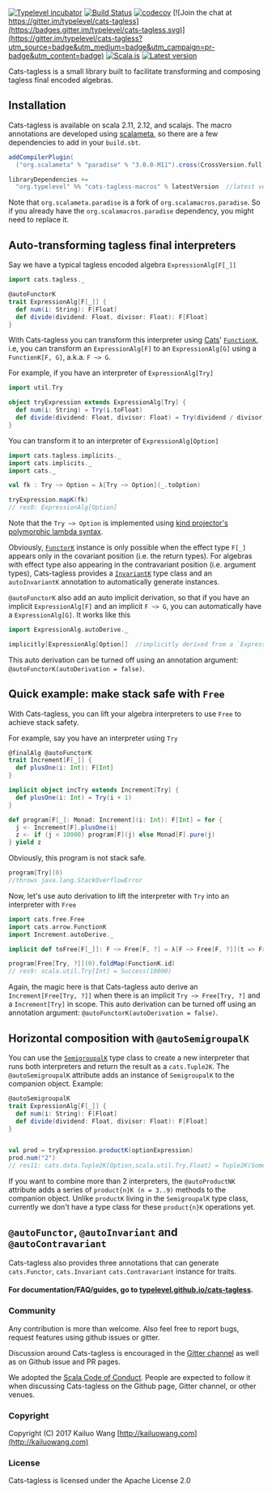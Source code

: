 [![Typelevel incubator](https://img.shields.io/badge/typelevel-incubator-F51C2B.svg)](http://typelevel.org)
[![Build Status](https://travis-ci.org/typelevel/cats-tagless.svg?branch=master)](https://travis-ci.org/typelevel/cats-tagless)
[![codecov](https://codecov.io/gh/typelevel/cats-tagless/branch/master/graph/badge.svg)](https://codecov.io/gh/typelevel/cats-tagless)
[![Join the chat at https://gitter.im/typelevel/cats-tagless](https://badges.gitter.im/typelevel/cats-tagless.svg)](https://gitter.im/typelevel/cats-tagless?utm_source=badge&utm_medium=badge&utm_campaign=pr-badge&utm_content=badge)
[![Scala.js](http://scala-js.org/assets/badges/scalajs-0.6.15.svg)](http://scala-js.org)
[![Latest version](https://index.scala-lang.org/typelevel/cats-tagless/cats-tagless-core/latest.svg?color=orange)](https://index.scala-lang.org/typelevel/cats-tagless/cats-tagless-core)


Cats-tagless is a small library built to facilitate transforming and composing tagless final encoded algebras.


## Installation

Cats-tagless is available on scala 2.11, 2.12, and scalajs. The macro annotations are developed using [scalameta](http://scalameta.org/), so there are a few dependencies to add in your `build.sbt`.

```scala
addCompilerPlugin(
  ("org.scalameta" % "paradise" % "3.0.0-M11").cross(CrossVersion.full))

libraryDependencies += 
  "org.typelevel" %% "cats-tagless-macros" % latestVersion  //latest version indicated in the badge above
```
Note that `org.scalameta.paradise` is a fork of `org.scalamacros.paradise`. So if you already have the
`org.scalamacros.paradise` dependency, you might need to replace it.


## <a id="auto-transform" href="#auto-transform"></a>Auto-transforming tagless final interpreters

Say we have a typical tagless encoded algebra `ExpressionAlg[F[_]]`

```scala
import cats.tagless._

@autoFunctorK
trait ExpressionAlg[F[_]] {
  def num(i: String): F[Float]
  def divide(dividend: Float, divisor: Float): F[Float]
}
```
With Cats-tagless you can transform this interpreter using [Cats](http://typelevel.org/cats)' [`FunctionK`](http://typelevel.org/cats/datatypes/functionk.html), i.e, you can transform an `ExpressionAlg[F]` to an `ExpressionAlg[G]` using a `FunctionK[F, G]`, a.k.a. `F ~> G`.

For example, if you have an interpreter of `ExpressionAlg[Try]`

```scala
import util.Try

object tryExpression extends ExpressionAlg[Try] {
  def num(i: String) = Try(i.toFloat)
  def divide(dividend: Float, divisor: Float) = Try(dividend / divisor)
}
```
You can transform it to an interpreter of `ExpressionAlg[Option]` 
```scala
import cats.tagless.implicits._
import cats.implicits._
import cats._

val fk : Try ~> Option = λ[Try ~> Option](_.toOption)

tryExpression.mapK(fk)
// res0: ExpressionAlg[Option]
```
Note that the `Try ~> Option` is implemented using [kind projector's polymorphic lambda syntax](https://github.com/non/kind-projector#polymorphic-lambda-values).   


Obviously, [`FunctorK`](typeclasses.html#functorK) instance is only possible when the effect type `F[_]` appears only in the
covariant position (i.e. the return types). For algebras with effect type also appearing in the contravariant position (i.e. argument types), Cats-tagless provides a [`InvariantK`](typeclasses.html#invariantK) type class and an `autoInvariantK` annotation to automatically generate instances.

`@autoFunctorK` also add an auto implicit derivation, so that if you have an implicit  `ExpressionAlg[F]` and an implicit
`F ~> G`, you can automatically have a `ExpressionAlg[G]`.
It works like this 
```scala
import ExpressionAlg.autoDerive._

implicitly[ExpressionAlg[Option]]  //implicitly derived from a `ExpressionAlg[Try]` and a `Try ~> Option`
```
This auto derivation can be turned off using an annotation argument: `@autoFunctorK(autoDerivation = false)`.

## <a id="stack-safe" href="#stack-safe"></a>Quick example: make stack safe with `Free`
With Cats-tagless, you can lift your algebra interpreters to use `Free` to achieve stack safety.

 For example, say you have an interpreter using `Try`

```scala
@finalAlg @autoFunctorK
trait Increment[F[_]] {
  def plusOne(i: Int): F[Int]
}

implicit object incTry extends Increment[Try] {
  def plusOne(i: Int) = Try(i + 1)
}

def program[F[_]: Monad: Increment](i: Int): F[Int] = for {
  j <- Increment[F].plusOne(i)
  z <- if (j < 10000) program[F](j) else Monad[F].pure(j)
} yield z

```
Obviously, this program is not stack safe.
```scala
program[Try](0)
//throws java.lang.StackOverflowError
```
Now, let's use auto derivation to lift the interpreter with `Try` into an interpreter with `Free`

```scala
import cats.free.Free
import cats.arrow.FunctionK
import Increment.autoDerive._

implicit def toFree[F[_]]: F ~> Free[F, ?] = λ[F ~> Free[F, ?]](t => Free.liftF(t))

program[Free[Try, ?]](0).foldMap(FunctionK.id)
// res9: scala.util.Try[Int] = Success(10000)
```

Again, the magic here is that Cats-tagless auto derive an `Increment[Free[Try, ?]]` when there is an implicit `Try ~> Free[Try, ?]` and a `Increment[Try]` in scope. This auto derivation can be turned off using an annotation argument: `@autoFunctorK(autoDerivation = false)`.


## <a id="horizontal-comp" href="#horizontal-comp"></a>Horizontal composition with `@autoSemigroupalK`

You can use the [`SemigroupalK`](typeclasses.html#semigroupalK) type class to create a new interpreter that runs both interpreters and return the result as a `cats.Tuple2K`. The `@autoSemigroupalK` attribute adds an instance of `SemigroupalK` to the companion object. Example:

```scala
@autoSemigroupalK
trait ExpressionAlg[F[_]] {
  def num(i: String): F[Float]
  def divide(dividend: Float, divisor: Float): F[Float]
}


val prod = tryExpression.productK(optionExpression)
prod.num("2")
// res11: cats.data.Tuple2K[Option,scala.util.Try,Float] = Tuple2K(Some(2.0),Success(2.0))
```

If you want to combine more than 2 interpreters, the `@autoProductNK` attribute adds a series of `product{n}K (n = 3..9)` methods to the companion object. Unlike `productK` living in the `SemigroupalK` type class, currently we don't have a type class for these `product{n}K` operations yet.


## `@autoFunctor`, `@autoInvariant` and `@autoContravariant`

Cats-tagless also provides three annotations that can generate `cats.Functor`, `cats.Invariant` `cats.Contravariant` instance for traits.

#### For documentation/FAQ/guides, go to [typelevel.github.io/cats-tagless](https://typelevel.github.io/cats-tagless).

### Community
Any contribution is more than welcome. Also feel free to report bugs, request features using github issues or gitter. 

Discussion around Cats-tagless is encouraged in the
[Gitter channel](https://gitter.im/typelevel/cats-tagless) as well as on Github issue and PR pages.

We adopted the
[Scala Code of Conduct](https://www.scala-lang.org/conduct/). People are expected to follow it when
discussing Cats-tagless on the Github page, Gitter channel, or other venues.

### Copyright

Copyright (C) 2017 Kailuo Wang [http://kailuowang.com](http://kailuowang.com)

### License 

Cats-tagless is licensed under the Apache License 2.0
